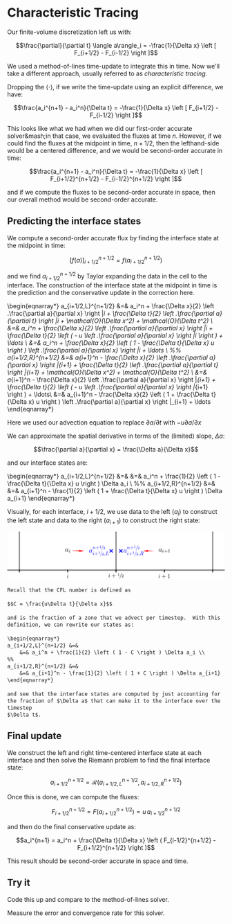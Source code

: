 # Characteristic Tracing

Our finite-volume discretization left us with:

$$\frac{\partial}{\partial t} \langle a\rangle_i = -\frac{1}{\Delta x}
   \left [ F_{i+1/2} - F_{i-1/2} \right ]$$

We used a method-of-lines time-update to integrate this in time.  Now we'll take a different
approach, usually referred to as *characteristic tracing*.

Dropping the $\langle \cdot \rangle$, if we write the time-update using an explicit difference, we have:

$$\frac{a_i^{n+1} - a_i^n}{\Delta t} = -\frac{1}{\Delta x} \left [ F_{i+1/2} - F_{i-1/2} \right ]$$

This looks like what we had when we did our first-order accurate solver&mash;in that case, we evaluated the fluxes at time $n$.  However, if we could find the fluxes at the midpoint in time, $n+1/2$, then the lefthand-side would be a centered difference, and we would be second-order accurate in time:

$$\frac{a_i^{n+1} - a_i^n}{\Delta t} = -\frac{1}{\Delta x} \left [ F_{i+1/2}^{n+1/2} - F_{i-1/2}^{n+1/2} \right ]$$

and if we compute the fluxes to be second-order accurate in space, then our overall method would
be second-order accurate.

## Predicting the interface states

We compute a second-order accurate flux by finding the interface state at the midpoint in time:


$$\left [f(a) \right ]_{i+1/2}^{n+1/2} = f(a_{i+1/2}^{n+1/2})$$


and we find
$a_{i+1/2}^{n+1/2}$ by Taylor expanding the data in the cell
to the interface.  The construction of the interface state at the
midpoint in time is the prediction and the conservative update in the
correction here.

\begin{eqnarray*}
a_{i+1/2,L}^{n+1/2} &=& a_i^n + \frac{\Delta x}{2} \left .\frac{\partial a}{\partial x} \right |_i + \frac{\Delta t}{2} \left .\frac{\partial a}{\partial t} \right |_i + \mathcal{O}(\Delta x^2) + \mathcal{O}(\Delta t^2)  \\
    &=& a_i^n + \frac{\Delta x}{2} \left .\frac{\partial a}{\partial x} \right |_i +  \frac{\Delta t}{2} \left ( - u \left .\frac{\partial a}{\partial x} \right |_i \right ) + \ldots \\
    &=& a_i^n + \frac{\Delta x}{2} \left ( 1 - \frac{\Delta t}{\Delta x} u \right ) \left .\frac{\partial a}{\partial x} \right |_i +  \ldots \\
%%
a_{i+1/2,R}^{n+1/2} &=& a_{i+1}^n - \frac{\Delta x}{2} \left .\frac{\partial a}{\partial x} \right |_{i+1} + \frac{\Delta t}{2} \left .\frac{\partial a}{\partial t} \right |_{i+1} + \mathcal{O}(\Delta x^2) + \mathcal{O}(\Delta t^2) \\
    &=& a_{i+1}^n - \frac{\Delta x}{2} \left .\frac{\partial a}{\partial x} \right |_{i+1} +  \frac{\Delta t}{2} \left ( - u \left .\frac{\partial a}{\partial x} \right |_{i+1} \right ) + \ldots\\
    &=& a_{i+1}^n - \frac{\Delta x}{2} \left ( 1 + \frac{\Delta t}{\Delta x} u \right ) \left .\frac{\partial a}{\partial x} \right |_{i+1} +  \ldots
\end{eqnarray*}

Here we used our advection equation to replace $\partial a/\partial t$ with $-u \partial a/\partial x$

We can approximate the spatial derivative in terms of the (limited) slope, $\Delta a$:

$$\frac{\partial a}{\partial x} = \frac{\Delta a}{\Delta x}$$

and our interface states are:

\begin{eqnarray*}
a_{i+1/2,L}^{n+1/2} &=& 
    &=& a_i^n + \frac{1}{2} \left ( 1 - \frac{\Delta t}{\Delta x} u \right ) \Delta a_i \\
%%
a_{i+1/2,R}^{n+1/2} &=& 
    &=& a_{i+1}^n - \frac{1}{2} \left ( 1 + \frac{\Delta t}{\Delta x} u \right ) \Delta a_{i+1}
\end{eqnarray*}

Visually, for each interface, $i+1/2$, we use data to the left ($a_i$) to construct
the left state and data to the right ($a_{i+1}$) to construct the right state:

![left and right states at $i+1/2$](riemann-adv.png)

```{note}
Recall that the CFL number is defined as

$$C = \frac{u\Delta t}{\Delta x}$$

and is the fraction of a zone that we advect per timestep.  With this
definition, we can rewrite our states as:

\begin{eqnarray*}
a_{i+1/2,L}^{n+1/2} &=& 
    &=& a_i^n + \frac{1}{2} \left ( 1 - C \right ) \Delta a_i \\
%%
a_{i+1/2,R}^{n+1/2} &=& 
    &=& a_{i+1}^n - \frac{1}{2} \left ( 1 + C \right ) \Delta a_{i+1}
\end{eqnarray*}

and see that the interface states are computed by just accounting for
the fraction of $\Delta a$ that can make it to the interface over the timestep
$\Delta t$.
```

## Final update

We construct the left and right time-centered interface state at each interface and
then solve the Riemann problem to find the final interface state:

$$a_{i+1/2}^{n+1/2} = \mathcal{R}(a_{i+1/2,L}^{n+1/2}, a_{i+1/2,R}^{n+1/2})$$

Once this is done, we can compute the fluxes:

$$F^{n+1/2}_{i+1/2} = F(a^{n+1/2}_{i+1/2}) = u\, a^{n+1/2}_{i+1/2}$$

and then do the final conservative update as:

$$a_i^{n+1} = a_i^n + \frac{\Delta t}{\Delta x} \left ( F_{i-1/2}^{n+1/2} - F_{i+1/2}^{n+1/2} \right )$$

This result should be second-order accurate in space and time.

## Try it

Code this up and compare to the method-of-lines solver.  

Measure the
error and convergence rate for this solver.
